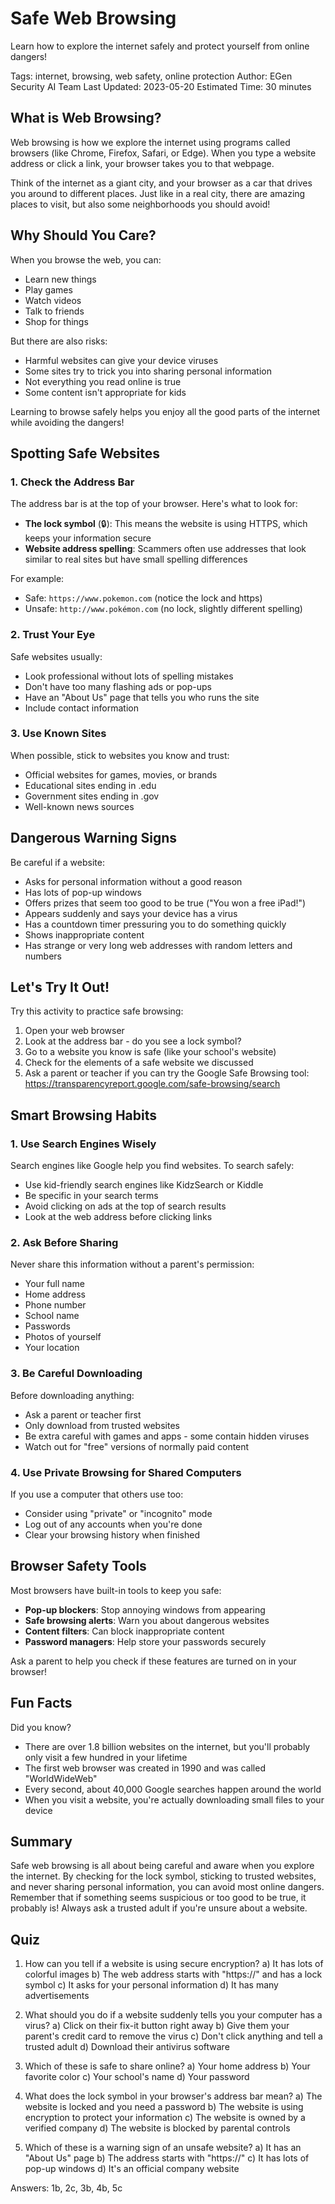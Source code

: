 # Safe Web Browsing

Learn how to explore the internet safely and protect yourself from online dangers!

Tags: internet, browsing, web safety, online protection
Author: EGen Security AI Team
Last Updated: 2023-05-20
Estimated Time: 30 minutes

## What is Web Browsing?

Web browsing is how we explore the internet using programs called browsers (like Chrome, Firefox, Safari, or Edge). When you type a website address or click a link, your browser takes you to that webpage.

Think of the internet as a giant city, and your browser as a car that drives you around to different places. Just like in a real city, there are amazing places to visit, but also some neighborhoods you should avoid!

## Why Should You Care?

When you browse the web, you can:
- Learn new things
- Play games
- Watch videos
- Talk to friends
- Shop for things

But there are also risks:
- Harmful websites can give your device viruses
- Some sites try to trick you into sharing personal information
- Not everything you read online is true
- Some content isn't appropriate for kids

Learning to browse safely helps you enjoy all the good parts of the internet while avoiding the dangers!

## Spotting Safe Websites

### 1. Check the Address Bar

The address bar is at the top of your browser. Here's what to look for:

- **The lock symbol** (🔒): This means the website is using HTTPS, which keeps your information secure
- **Website address spelling**: Scammers often use addresses that look similar to real sites but have small spelling differences 

For example:
- Safe: `https://www.pokemon.com` (notice the lock and https)
- Unsafe: `http://www.pokémon.com` (no lock, slightly different spelling)

### 2. Trust Your Eye

Safe websites usually:
- Look professional without lots of spelling mistakes
- Don't have too many flashing ads or pop-ups
- Have an "About Us" page that tells you who runs the site
- Include contact information

### 3. Use Known Sites

When possible, stick to websites you know and trust:
- Official websites for games, movies, or brands
- Educational sites ending in .edu
- Government sites ending in .gov
- Well-known news sources

## Dangerous Warning Signs

Be careful if a website:

- Asks for personal information without a good reason
- Has lots of pop-up windows
- Offers prizes that seem too good to be true ("You won a free iPad!")
- Appears suddenly and says your device has a virus
- Has a countdown timer pressuring you to do something quickly
- Shows inappropriate content
- Has strange or very long web addresses with random letters and numbers

## Let's Try It Out!

Try this activity to practice safe browsing:

1. Open your web browser
2. Look at the address bar - do you see a lock symbol?
3. Go to a website you know is safe (like your school's website)
4. Check for the elements of a safe website we discussed
5. Ask a parent or teacher if you can try the Google Safe Browsing tool: https://transparencyreport.google.com/safe-browsing/search

## Smart Browsing Habits

### 1. Use Search Engines Wisely

Search engines like Google help you find websites. To search safely:
- Use kid-friendly search engines like KidzSearch or Kiddle
- Be specific in your search terms
- Avoid clicking on ads at the top of search results
- Look at the web address before clicking links

### 2. Ask Before Sharing

Never share this information without a parent's permission:
- Your full name
- Home address
- Phone number
- School name
- Passwords
- Photos of yourself
- Your location

### 3. Be Careful Downloading

Before downloading anything:
- Ask a parent or teacher first
- Only download from trusted websites
- Be extra careful with games and apps - some contain hidden viruses
- Watch out for "free" versions of normally paid content

### 4. Use Private Browsing for Shared Computers

If you use a computer that others use too:
- Consider using "private" or "incognito" mode
- Log out of any accounts when you're done
- Clear your browsing history when finished

## Browser Safety Tools

Most browsers have built-in tools to keep you safe:

- **Pop-up blockers**: Stop annoying windows from appearing
- **Safe browsing alerts**: Warn you about dangerous websites
- **Content filters**: Can block inappropriate content
- **Password managers**: Help store your passwords securely

Ask a parent to help you check if these features are turned on in your browser!

## Fun Facts

Did you know?
- There are over 1.8 billion websites on the internet, but you'll probably only visit a few hundred in your lifetime
- The first web browser was created in 1990 and was called "WorldWideWeb"
- Every second, about 40,000 Google searches happen around the world
- When you visit a website, you're actually downloading small files to your device

## Summary

Safe web browsing is all about being careful and aware when you explore the internet. By checking for the lock symbol, sticking to trusted websites, and never sharing personal information, you can avoid most online dangers. Remember that if something seems suspicious or too good to be true, it probably is! Always ask a trusted adult if you're unsure about a website.

## Quiz

1. How can you tell if a website is using secure encryption?
   a) It has lots of colorful images
   b) The web address starts with "https://" and has a lock symbol
   c) It asks for your personal information
   d) It has many advertisements

2. What should you do if a website suddenly tells you your computer has a virus?
   a) Click on their fix-it button right away
   b) Give them your parent's credit card to remove the virus
   c) Don't click anything and tell a trusted adult
   d) Download their antivirus software

3. Which of these is safe to share online?
   a) Your home address
   b) Your favorite color
   c) Your school's name
   d) Your password

4. What does the lock symbol in your browser's address bar mean?
   a) The website is locked and you need a password
   b) The website is using encryption to protect your information
   c) The website is owned by a verified company
   d) The website is blocked by parental controls

5. Which of these is a warning sign of an unsafe website?
   a) It has an "About Us" page
   b) The address starts with "https://"
   c) It has lots of pop-up windows
   d) It's an official company website

Answers: 1b, 2c, 3b, 4b, 5c 